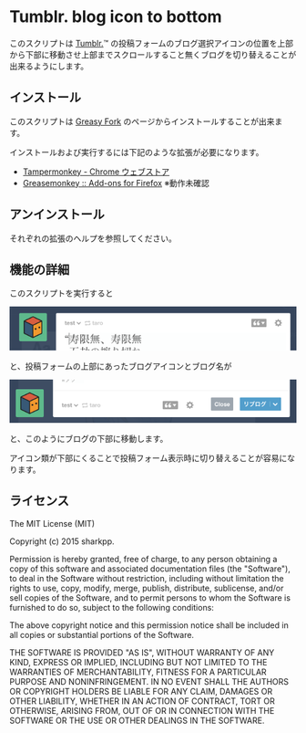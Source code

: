 # Tumblr. blog icon to bottom

このスクリプトは [Tumblr.](https://www.tumblr.com/)™ の投稿フォームのブログ選択アイコンの位置を上部から下部に移動させ上部までスクロールすること無くブログを切り替えることが出来るようにします。

## インストール

このスクリプトは [Greasy Fork](https://greasyfork.org/ja/scripts/xxxx) のページからインストールすることが出来ます。

インストールおよび実行するには下記のような拡張が必要になります。

* [Tampermonkey - Chrome ウェブストア](https://chrome.google.com/webstore/detail/tampermonkey/dhdgffkkebhmkfjojejmpbldmpobfkfo?hl=ja)
* [Greasemonkey :: Add-ons for Firefox](https://addons.mozilla.org/ja/firefox/addon/greasemonkey/) ※動作未確認

## アンインストール

それぞれの拡張のヘルプを参照してください。

## 機能の詳細

このスクリプトを実行すると

![適用前](img/before.png)

と、投稿フォームの上部にあったブログアイコンとブログ名が

![適用後](img/after.png)

と、このようにブログの下部に移動します。

アイコン類が下部にくることで投稿フォーム表示時に切り替えることが容易になります。

## ライセンス

The MIT License (MIT)

Copyright (c) 2015 sharkpp.

Permission is hereby granted, free of charge, to any person obtaining a copy
of this software and associated documentation files (the "Software"), to deal
in the Software without restriction, including without limitation the rights
to use, copy, modify, merge, publish, distribute, sublicense, and/or sell
copies of the Software, and to permit persons to whom the Software is
furnished to do so, subject to the following conditions:

The above copyright notice and this permission notice shall be included in
all copies or substantial portions of the Software.

THE SOFTWARE IS PROVIDED "AS IS", WITHOUT WARRANTY OF ANY KIND, EXPRESS OR
IMPLIED, INCLUDING BUT NOT LIMITED TO THE WARRANTIES OF MERCHANTABILITY,
FITNESS FOR A PARTICULAR PURPOSE AND NONINFRINGEMENT. IN NO EVENT SHALL THE
AUTHORS OR COPYRIGHT HOLDERS BE LIABLE FOR ANY CLAIM, DAMAGES OR OTHER
LIABILITY, WHETHER IN AN ACTION OF CONTRACT, TORT OR OTHERWISE, ARISING FROM,
OUT OF OR IN CONNECTION WITH THE SOFTWARE OR THE USE OR OTHER DEALINGS IN
THE SOFTWARE.
